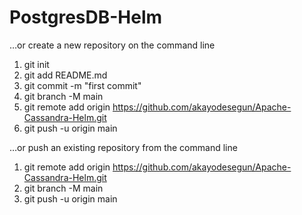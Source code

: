 # PostgresDB-Helm

…or create a new repository on the command line
1. git init
2. git add README.md
3. git commit -m "first commit"
4. git branch -M main
5. git remote add origin https://github.com/akayodesegun/Apache-Cassandra-Helm.git
6. git push -u origin main


…or push an existing repository from the command line
1. git remote add origin https://github.com/akayodesegun/Apache-Cassandra-Helm.git
2. git branch -M main
3. git push -u origin main
